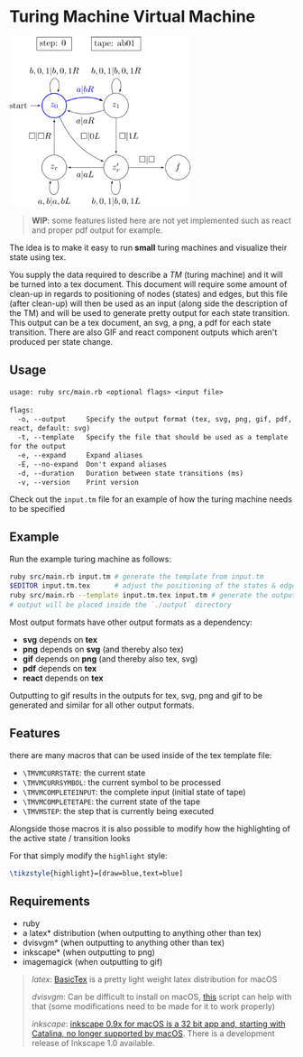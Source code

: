 # Turing Machine Virtual Machine

<img src="./output/input.tm.gif" alt="tm visualization gif" height="300" />

> **WIP**: some features listed here are not yet implemented such as react and proper pdf output for example.

The idea is to make it easy to run **small** turing machines and visualize their state using tex.

You supply the data required to describe a *TM* (turing machine) and it will be turned into a tex document. This document will require some amount of clean-up in regards to positioning of nodes (states) and edges, but this file (after clean-up) will then be used as an input (along side the description of the TM) and will be used to generate pretty output for each state transition. This output can be a tex document, an svg, a png, a pdf for each state transition. There are also GIF
and react component outputs which aren't produced per state change.

## Usage

```
usage: ruby src/main.rb <optional flags> <input file>

flags:
  -o, --output     Specify the output format (tex, svg, png, gif, pdf, react, default: svg)
  -t, --template   Specify the file that should be used as a template for the output
  -e, --expand     Expand aliases
  -E, --no-expand  Don't expand aliases
  -d, --duration   Duration between state transitions (ms)
  -v, --version    Print version
```

Check out the `input.tm` file for an example of how the turing machine needs to be specified

## Example

Run the example turing machine as follows:

```bash
ruby src/main.rb input.tm # generate the template from input.tm
$EDITOR input.tm.tex      # adjust the positioning of the states & edges
ruby src/main.rb --template input.tm.tex input.tm # generate the output from the template and input.tm
# output will be placed inside the `./output` directory
```

Most output formats have other output formats as a dependency:

- **svg** depends on **tex**
- **png** depends on **svg** (and thereby also tex)
- **gif** depends on **png** (and thereby also tex, svg)
- **pdf** depends on **tex**
- **react** depends on **tex**

Outputting to gif results in the outputs for tex, svg, png and gif to be generated and similar for all other output formats.

## Features

there are many macros that can be used inside of the tex template file:

- `\TMVMCURRSTATE`: the current state
- `\TMVMCURRSYMBOL`: the current symbol to be processed
- `\TMVMCOMPLETEINPUT`: the complete input (initial state of tape)
- `\TMVMCOMPLETETAPE`: the current state of the tape
- `\TMVMSTEP`: the step that is currently being executed

Alongside those macros it is also possible to modify how the highlighting of the active state / transition looks

For that simply modify the `highlight` style:

```latex
\tikzstyle{highlight}=[draw=blue,text=blue]
```

## Requirements

- ruby
- a latex* distribution (when outputting to anything other than tex)
- dvisvgm* (when outputting to anything other than tex)
- inkscape* (when outputting to png)
- imagemagick (when outputting to gif)

> *latex*: [BasicTex](https://tug.org/mactex/morepackages.html) is a pretty light weight latex distribution for macOS
>
> *dvisvgm*: Can be difficult to install on macOS, [this](https://gist.github.com/tobywf/aeeeee63053aaaa841b4032963406684) script can help with that (some modifications need to be made for it to work properly)
>
> *inkscape*: [inkscape 0.9x for macOS is a 32 bit app and, starting with Catalina, no longer supported by macOS](https://inkscape.org/news/2019/11/10/macos-1015-catalina-support/). There is a development release of Inkscape 1.0 available.
